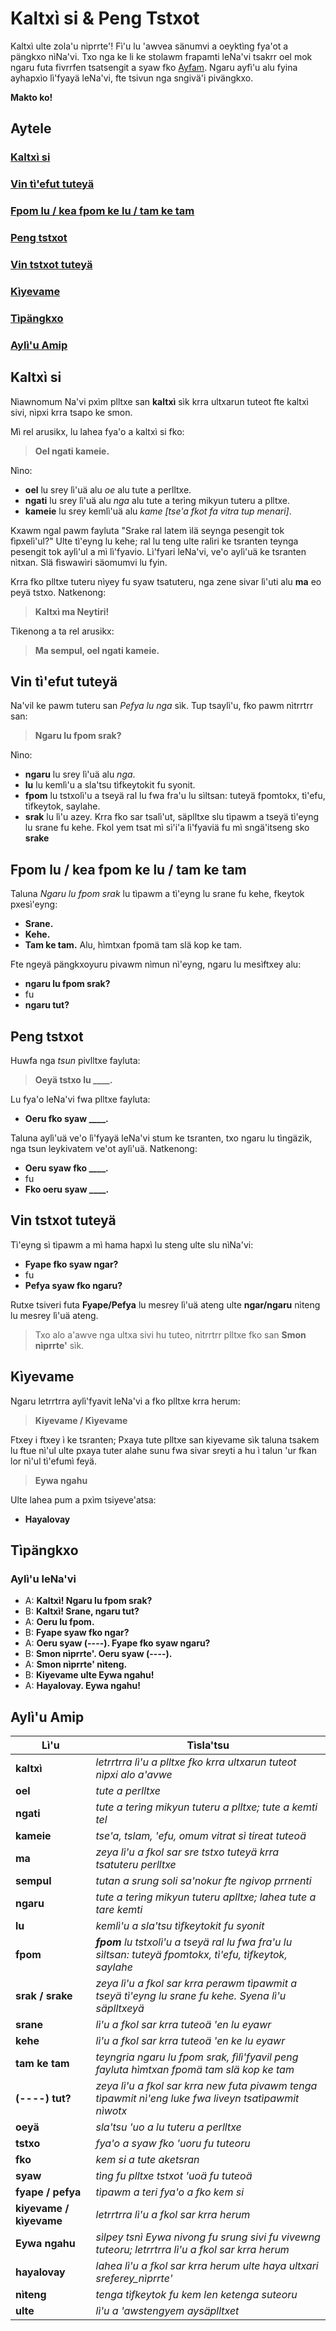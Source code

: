 # Kaltxì si & Peng Tstxot

Kaltxì ulte zola'u nìprrte'! Fì'u lu 'awvea sänumvi a oeyktìng fya'ot a pängkxo nìNa'vi. Txo nga ke li ke stolawm frapamti leNa'vi tsakrr oel mok ngaru futa fivrrfen tsatsengit a syaw fko [Ayfam](http://localhost/material/?p=sounds). Ngaru ayfì'u alu fyina ayhapxìo lì'fyayä leNa'vi, fte tsivun nga sngivä'i pivängkxo.

**Makto ko!**

## Aytele

### [Kaltxì si](#1)

### [Vin tì'efut tuteyä](#2)

### [Fpom lu / kea fpom ke lu / tam ke tam](#3)

### [Peng tstxot](#4)

### [Vin tstxot tuteyä](#5)

### [Kìyevame](#6)

### [Tìpängkxo](#d)

### [Aylì'u Amip](#v)

<span id="1">
</span>

## Kaltxì si

Nìawnomum Na'vi pxìm plltxe san **kaltxì** sìk krra ultxarun tuteot fte kaltxì sivi, nìpxi krra tsapo ke smon.

Mì rel arusikx, lu lahea fya'o a kaltxì si fko:

> **Oel ngati kameie.**

Nìno:

- **oel** lu srey lì'uä alu _oe_ alu tute a perlltxe.
- **ngati** lu srey lì'uä alu _nga_ alu tute a terìng mikyun tuteru a plltxe.
- **kameie** lu srey kemlì'uä alu _kame [tse'a fkot fa vitra tup menari]_.

Kxawm ngal pawm fayluta "Srake ral latem ìlä seynga pesengit tok fìpxelì'ul?" Ulte tì'eyng lu kehe; ral lu teng ulte ralìri ke tsranten teynga pesengit tok aylì'ul a mì lì'fyavio. Lì'fyari leNa'vi, ve'o aylì'uä ke tsranten nìtxan. Slä fìswawìri säomumvi lu fyin.

Krra fko plltxe tuteru nìyey fu syaw tsatuteru, nga zene sivar lì'uti alu **ma** eo peyä tstxo. Natkenong:

> **Kaltxì ma Neytiri!**

Tìkenong a ta rel arusikx:

> **Ma sempul, oel ngati kameie.**

<span id="2">
</span>

## Vin tì'efut tuteyä

Na'vil ke pawm tuteru san _Pefya lu nga_ sìk. Tup tsaylì'u, fko pawm nìtrrtrr san:

> **Ngaru lu fpom srak?**

Nìno:

- **ngaru** lu srey lì'uä alu _nga_.
- **lu** lu kemlì'u a sla'tsu tìfkeytokit fu syonit.
- **fpom** lu tstxolì'u a tseyä ral lu fwa fra'u lu sìltsan: tuteyä fpomtokx, tì'efu, tìfkeytok, saylahe.
- **srak** lu lì'u azey. Krra fko sar tsalì'ut, säplltxe slu tìpawm a tseyä tì'eyng lu srane fu kehe. Fkol yem tsat mì sì'i'a lì'fyaviä fu mì sngä'itseng sko **srake**

<span id="3">
</span>

## Fpom lu / kea fpom ke lu / tam ke tam

Taluna _Ngaru lu fpom srak_ lu tìpawm a tì'eyng lu srane fu kehe, fkeytok pxesì'eyng:

- **Srane.**
- **Kehe.**
- **Tam ke tam.** Alu, hìmtxan fpomä tam slä kop ke tam.

Fte ngeyä pängkxoyuru pivawm nìmun nì'eyng, ngaru lu mesìftxey alu:

- **ngaru lu fpom srak?**
- fu
- **ngaru tut?**

<span id="4">
</span>

## Peng tstxot

Huwfa nga _tsun_ pivlltxe fayluta:

> **Oeyä tstxo lu ____.**

Lu fya'o leNa'vi fwa plltxe fayluta:

- **Oeru fko syaw ____.**

Taluna aylì'uä ve'o lì'fyayä leNa'vi stum ke tsranten, txo ngaru lu tìngäzìk, nga tsun leykivatem ve'ot aylì'uä. Natkenong:

- **Oeru syaw fko ____.**
- fu
- **Fko oeru syaw ____.**

<span id="5">
</span>

## Vin tstxot tuteyä

Tì'eyng sì tìpawm a mì hama hapxì lu steng ulte slu nìNa'vi:

- **Fyape fko syaw ngar?**
- fu
- **Pefya syaw fko ngaru?**

Rutxe tsiveri futa **Fyape/Pefya** lu mesrey lì'uä ateng ulte **ngar/ngaru** nìteng lu mesrey lì'uä ateng.

> Txo alo a'awve nga ultxa sivi hu tuteo, nìtrrtrr plltxe fko san **Smon nìprrte'** sìk.

<span id="6">
</span>

## Kìyevame

Ngaru letrrtrra aylì'fyavit leNa'vi a fko plltxe krra herum:

> **Kiyevame / Kìyevame**

Ftxey i ftxey ì ke tsranten; Pxaya tute plltxe san kiyevame sìk taluna tsakem lu ftue nì'ul ulte pxaya tuter alahe sunu fwa sivar sreyti a hu ì talun 'ur fkan lor nì'ul tì'efumì feyä.

> **Eywa ngahu**

Ulte lahea pum a pxìm tsiyeve'atsa:

- **Hayalovay**

<span id="d">
</span>

## Tìpängkxo

### Aylì'u leNa'vi

- A: **Kaltxì! Ngaru lu fpom srak?**
- B: **Kaltxì! Srane, ngaru tut?**
- A: **Oeru lu fpom.**
- B: **Fyape syaw fko ngar?**
- A: **Oeru syaw (----). Fyape fko syaw ngaru?**
- B: **Smon nìprrte'. Oeru syaw (----).**
- A: **Smon nìprrte' nìteng.**
- B: **Kiyevame ulte Eywa ngahu!**
- A: **Hayalovay. Eywa ngahu!**

<span id="v">
</span>

## Aylì'u Amip

Lì'u                    | Tìsla'tsu
----------------------- | --------------------------------------------------------------------------------------------------------
**kaltxì**              | _letrrtrra lì'u a plltxe fko krra ultxarun tuteot nìpxi alo a'avwe_
**oel**                 | _tute a perlltxe_
**ngati**               | _tute a terìng mikyun tuteru a plltxe; tute a kemti tel_
**kameie**              | _tse'a, tslam, 'efu, omum vitrat sì tireat tuteoä_
**ma**                  | _zeya lì'u a fkol sar sre tstxo tuteyä krra tsatuteru perlltxe_
**sempul**              | _tutan a srung soli sa'nokur fte ngivop prrnenti_
**ngaru**               | _tute a terìng mikyun tuteru aplltxe; lahea tute a tare kemti_
**lu**                  | _kemlì'u a sla'tsu tìfkeytokit fu syonit_
**fpom**                | _**fpom** lu tstxolì'u a tseyä ral lu fwa fra'u lu sìltsan: tuteyä fpomtokx, tì'efu, tìfkeytok, saylahe_
**srak / srake**        | _zeya lì'u a fkol sar krra perawm tìpawmit a tseyä tì'eyng lu srane fu kehe. Syena lì'u säplltxeyä_
**srane**               | _lì'u a fkol sar krra tuteoä 'en lu eyawr_
**kehe**                | _lì'u a fkol sar krra tuteoä 'en ke lu eyawr_
**tam ke tam**          | _teyngria ngaru lu fpom srak, fìlì'fyavil peng fayluta hìmtxan fpomä tam slä kop ke tam_
**(----) tut?**         | _zeya lì'u a fkol sar krra new futa pivawm tenga tìpawmit nì'eng luke fwa liveyn tsatìpawmit nìwotx_
**oeyä**                | _sla'tsu 'uo a lu tuteru a perlltxe_
**tstxo**               | _fya'o a syaw fko 'uoru fu tuteoru_
**fko**                 | _kem si a tute aketsran_
**syaw**                | _tìng fu plltxe tstxot 'uoä fu tuteoä_
**fyape / pefya**       | _tìpawm a teri fya'o a fko kem si_
**kiyevame / kìyevame** | _letrrtrra lì'u a fkol sar krra herum_
**Eywa ngahu**          | _sìlpey tsnì Eywa nivong fu srung sivi fu vivewng tuteoru; letrrtrra lì'u a fkol sar krra herum_
**hayalovay**           | _lahea lì'u a fkol sar krra herum ulte haya ultxari sreferey_nìprrte'_
**nìteng**              | _tenga tìfkeytok fu kem len ketenga suteoru_
**ulte**                | _lì'u a 'awstengyem aysäplltxet_
